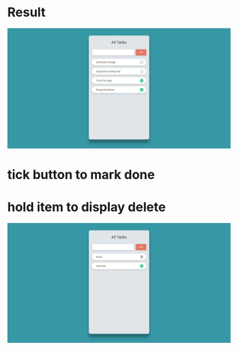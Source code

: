 # Result
![Result](result.png)

# tick button to mark done
# hold item to display delete
![Result](result-1.png)